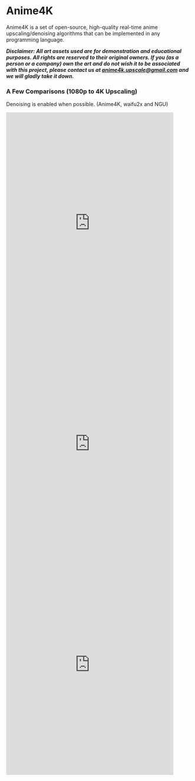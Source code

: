 # Anime4K

Anime4K is a set of open-source, high-quality real-time anime upscaling/denoising algorithms that can be implemented in any programming language.

***Disclaimer: All art assets used are for demonstration and educational purposes. All rights are reserved to their original owners. If you (as a person or a company) own the art and do not wish it to be associated with this project, please contact us at anime4k.upscale@gmail.com and we will gladly take it down.***

### A Few Comparisons (1080p to 4K Upscaling)
Denoising is enabled when possible. (Anime4K, waifu2x and NGU)

<iframe frameborder="0" class="juxtapose" width="90%" height="600" src="https://cdn.knightlab.com/libs/juxtapose/latest/embed/index.html?uid=e822e7ac-6d6b-11ea-b9b8-0edaf8f81e27"></iframe>

<iframe frameborder="0" class="juxtapose" width="90%" height="600" src="https://cdn.knightlab.com/libs/juxtapose/latest/embed/index.html?uid=32042eb2-6d6c-11ea-b9b8-0edaf8f81e27"></iframe>

<iframe frameborder="0" class="juxtapose" width="90%" height="600" src="https://cdn.knightlab.com/libs/juxtapose/latest/embed/index.html?uid=a4ff3e14-6d6e-11ea-b9b8-0edaf8f81e27"></iframe>
